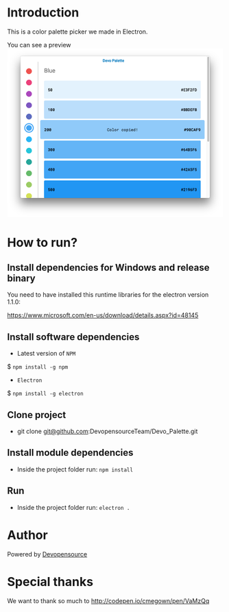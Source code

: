 # Introduction

This is a color palette picker we made in Electron.

You can see a preview
![ScreenShot](https://raw.githubusercontent.com/DevopensourceTeam/Devo_Palette/master/images/screenshot.png)
# How to run?

## Install dependencies for Windows and release binary
You need to have installed this runtime libraries for the electron version 1.1.0:

https://www.microsoft.com/en-us/download/details.aspx?id=48145

## Install software dependencies

- Latest version of `NPM`

$ `npm install -g npm`

- `Electron`

$ `npm install -g electron`

## Clone project
- git clone git@github.com:DevopensourceTeam/Devo_Palette.git

## Install module dependencies
- Inside the project folder run: `npm install`

## Run
- Inside the project folder run: `electron .`

# Author

Powered by [Devopensource](http://devopensource.com)

# Special thanks

We want to thank so much to http://codepen.io/cmegown/pen/VaMzQq
